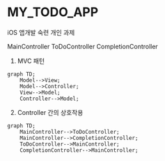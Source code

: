 # MY_TODO_APP
iOS 앱개발 숙련 개인 과제

MainController
ToDoController
CompletionController

1. MVC 패턴
```mermaid
graph TD;
    Model-->View;
    Model-->Controller;
    View-->Model;
    Controller-->Model;
```

2. Controller 간의 상호작용
```mermaid
graph TD;
    MainController-->ToDoController;
    MainController-->CompletionController;
    ToDoController-->MainController;
    CompletionController-->MainController;
```

